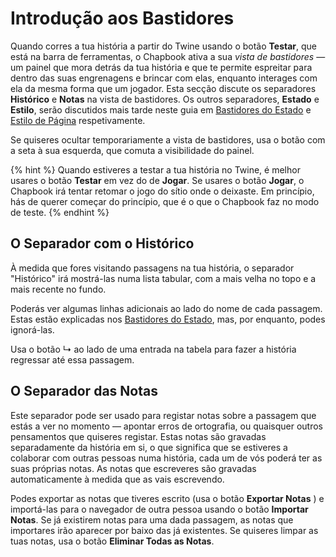 # Introdução aos Bastidores

Quando corres a tua história a partir do Twine usando o botão **Testar**, que está na barra de ferramentas, o Chapbook ativa a sua *vista de bastidores* — um painel que mora detrás da tua história e que te permite espreitar para dentro das suas engrenagens e brincar com elas, enquanto interages com ela da mesma forma que um jogador. Esta secção discute os separadores **Histórico** e **Notas** na vista de bastidores. Os outros separadores, **Estado** e **Estilo**, serão discutidos mais tarde neste guia em [Bastidores do Estado][state-backstage] e [Estilo de Página][page-style] respetivamente.

Se quiseres ocultar temporariamente a vista de bastidores, usa o botão com a seta à sua esquerda, que comuta a visibilidade do painel.

{% hint %}
Quando estiveres a testar a tua história no Twine, é melhor usares o botão **Testar** em vez do de **Jogar**. Se usares o botão **Jogar**, o Chapbook irá tentar retomar o jogo do sítio onde o deixaste. Em princípio, hás de querer começar do princípio, que é o que o Chapbook faz no modo de teste.
{% endhint %}

## O Separador com o Histórico

À medida que fores visitando passagens na tua história, o separador "Histórico" irá mostrá-las numa lista tabular, com a mais velha no topo e a mais recente no fundo.

Poderás ver algumas linhas adicionais ao lado do nome de cada passagem. Estas estão explicadas nos [Bastidores do Estado][state-backstage], mas, por enquanto, podes ignorá-las.

Usa o botão &#x21b3; ao lado de uma entrada na tabela para fazer a história regressar até essa passagem.

## O Separador das Notas

Este separador pode ser usado para registar notas sobre a passagem que estás a ver no momento — apontar erros de ortografia, ou quaisquer outros pensamentos que quiseres registar. Estas notas são gravadas separadamente da história em si, o que significa que se estiveres a colaborar com outras pessoas numa história, cada um de vós poderá ter as suas próprias notas. As notas que escreveres são gravadas automaticamente à medida que as vais escrevendo.

Podes exportar as notas que tiveres escrito (usa o botão **Exportar Notas** ) e importá-las para o navegador de outra pessoa usando o botão **Importar Notas**. Se já existirem notas para uma dada passagem, as notas que importares irão aparecer por baixo das já existentes. Se quiseres limpar as tuas notas, usa o botão **Eliminar Todas as Notas**.

[state-backstage]: ../state/backstage.md
[page-style]: ../customization/page-style.md
